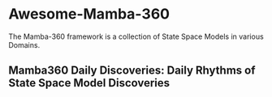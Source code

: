 # Awesome-Mamba-360
The Mamba-360 framework is a collection of State Space Models in various Domains.

## Mamba360 Daily Discoveries: Daily Rhythms of State Space Model Discoveries

